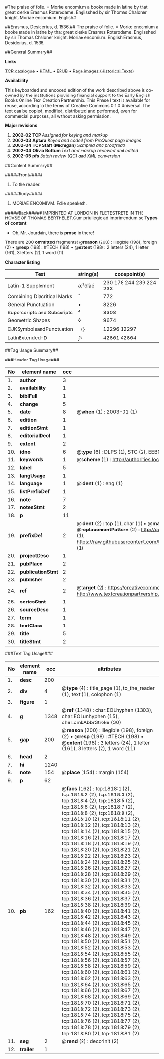 #The praise of folie. = Moriæ encomium a booke made in latine by that great clerke Erasmus Roterodame. Englisshed by sir Thomas Chaloner knight. Moriae encomium. English#

##Erasmus, Desiderius, d. 1536.##
The praise of folie. = Moriæ encomium a booke made in latine by that great clerke Erasmus Roterodame. Englisshed by sir Thomas Chaloner knight.
Moriae encomium. English
Erasmus, Desiderius, d. 1536.

##General Summary##

**Links**

[TCP catalogue](http://www.ota.ox.ac.uk/tcp/)  • 
[HTML](http://tei.it.ox.ac.uk/tcp/Texts-HTML/free/A00/A00384.html)  • 
[EPUB](http://tei.it.ox.ac.uk/tcp/Texts-EPUB/free/A00/A00384.epub) • 
[Page images (Historical Texts)](https://data.historicaltexts.jisc.ac.uk/view?pubId=eebo-99837493e&pageId=eebo-99837493e-1818-1)

**Availability**

This keyboarded and encoded edition of the
	       work described above is co-owned by the institutions
	       providing financial support to the Early English Books
	       Online Text Creation Partnership. This Phase I text is
	       available for reuse, according to the terms of Creative
	       Commons 0 1.0 Universal. The text can be copied,
	       modified, distributed and performed, even for
	       commercial purposes, all without asking permission.

**Major revisions**

1. __2002-02__ __TCP__ *Assigned for keying and markup*
1. __2002-03__ __Aptara__ *Keyed and coded from ProQuest page images*
1. __2002-04__ __TCP Staff (Michigan)__ *Sampled and proofread*
1. __2002-04__ __Olivia Bottum__ *Text and markup reviewed and edited*
1. __2002-05__ __pfs__ *Batch review (QC) and XML conversion*

##Content Summary##

#####Front#####

1. To the reader.

#####Body#####

1. MORIAE ENCOMIVM.
Folie speaketh.

#####Back#####
IMPRINTED AT LONDON
IN FLETESTRETE
IN THE HOVSE OF THOMAS
BERTHELET.Cum priuilegio ad imprimendum
so
**Types of content**

  * Oh, Mr. Jourdain, there is **prose** in there!

There are 200 **ommitted** fragments! 
 @__reason__ (200) : illegible (198), foreign (2)  •  @__resp__ (198) : #TECH (198)  •  @__extent__ (198) : 2 letters (24), 1 letter (161), 3 letters (2), 1 word (11)

**Character listing**


|Text|string(s)|codepoint(s)|
|---|---|---|
|Latin-1 Supplement|æ²ôïàé|230 178 244 239 224 233|
|Combining             Diacritical Marks|̄|772|
|General Punctuation|•|8226|
|Superscripts             and Subscripts|⁴|8308|
|Geometric Shapes|◊|9674|
|CJKSymbolsandPunctuation|〈〉|12296 12297|
|LatinExtended-D|ꝭꝰ|42861 42864|

##Tag Usage Summary##

###Header Tag Usage###

|No|element name|occ|attributes|
|---|---|---|---|
|1.|__author__|3||
|2.|__availability__|1||
|3.|__biblFull__|1||
|4.|__change__|5||
|5.|__date__|8| @__when__ (1) : 2003-01 (1)|
|6.|__edition__|1||
|7.|__editionStmt__|1||
|8.|__editorialDecl__|1||
|9.|__extent__|2||
|10.|__idno__|6| @__type__ (6) : DLPS (1), STC (2), EEBO-CITATION (1), PROQUEST (1), VID (1)|
|11.|__keywords__|1| @__scheme__ (1) : http://authorities.loc.gov/ (1)|
|12.|__label__|5||
|13.|__langUsage__|1||
|14.|__language__|1| @__ident__ (1) : eng (1)|
|15.|__listPrefixDef__|1||
|16.|__note__|7||
|17.|__notesStmt__|2||
|18.|__p__|11||
|19.|__prefixDef__|2| @__ident__ (2) : tcp (1), char (1)  •  @__matchPattern__ (2) : ([0-9\-]+):([0-9IVX]+) (1), (.+) (1)  •  @__replacementPattern__ (2) : http://eebo.chadwyck.com/downloadtiff?vid=$1&page=$2 (1), https://raw.githubusercontent.com/textcreationpartnership/Texts/master/tcpchars.xml#$1 (1)|
|20.|__projectDesc__|1||
|21.|__pubPlace__|2||
|22.|__publicationStmt__|2||
|23.|__publisher__|2||
|24.|__ref__|2| @__target__ (2) : https://creativecommons.org/publicdomain/zero/1.0/ (1), http://www.textcreationpartnership.org/docs/. (1)|
|25.|__seriesStmt__|1||
|26.|__sourceDesc__|1||
|27.|__term__|1||
|28.|__textClass__|1||
|29.|__title__|5||
|30.|__titleStmt__|2||


###Text Tag Usage###

|No|element name|occ|attributes|
|---|---|---|---|
|1.|__desc__|200||
|2.|__div__|4| @__type__ (4) : title_page (1), to_the_reader (1), text (1), colophon (1)|
|3.|__figure__|1||
|4.|__g__|1348| @__ref__ (1348) : char:EOLhyphen (1303), char:EOLunhyphen (15), char:cmbAbbrStroke (30)|
|5.|__gap__|200| @__reason__ (200) : illegible (198), foreign (2)  •  @__resp__ (198) : #TECH (198)  •  @__extent__ (198) : 2 letters (24), 1 letter (161), 3 letters (2), 1 word (11)|
|6.|__head__|2||
|7.|__hi__|1240||
|8.|__note__|154| @__place__ (154) : margin (154)|
|9.|__p__|62||
|10.|__pb__|162| @__facs__ (162) : tcp:1818:1 (2), tcp:1818:2 (2), tcp:1818:3 (2), tcp:1818:4 (2), tcp:1818:5 (2), tcp:1818:6 (2), tcp:1818:7 (2), tcp:1818:8 (2), tcp:1818:9 (2), tcp:1818:10 (2), tcp:1818:11 (2), tcp:1818:12 (2), tcp:1818:13 (2), tcp:1818:14 (2), tcp:1818:15 (2), tcp:1818:16 (2), tcp:1818:17 (2), tcp:1818:18 (2), tcp:1818:19 (2), tcp:1818:20 (2), tcp:1818:21 (2), tcp:1818:22 (2), tcp:1818:23 (2), tcp:1818:24 (2), tcp:1818:25 (2), tcp:1818:26 (2), tcp:1818:27 (2), tcp:1818:28 (2), tcp:1818:29 (2), tcp:1818:30 (2), tcp:1818:31 (2), tcp:1818:32 (2), tcp:1818:33 (2), tcp:1818:34 (2), tcp:1818:35 (2), tcp:1818:36 (2), tcp:1818:37 (2), tcp:1818:38 (2), tcp:1818:39 (2), tcp:1818:40 (2), tcp:1818:41 (2), tcp:1818:42 (2), tcp:1818:43 (2), tcp:1818:44 (2), tcp:1818:45 (2), tcp:1818:46 (2), tcp:1818:47 (2), tcp:1818:48 (2), tcp:1818:49 (2), tcp:1818:50 (2), tcp:1818:51 (2), tcp:1818:52 (2), tcp:1818:53 (2), tcp:1818:54 (2), tcp:1818:55 (2), tcp:1818:56 (2), tcp:1818:57 (2), tcp:1818:58 (2), tcp:1818:59 (2), tcp:1818:60 (2), tcp:1818:61 (2), tcp:1818:62 (2), tcp:1818:63 (2), tcp:1818:64 (2), tcp:1818:65 (2), tcp:1818:66 (2), tcp:1818:67 (2), tcp:1818:68 (2), tcp:1818:69 (2), tcp:1818:70 (2), tcp:1818:71 (2), tcp:1818:72 (2), tcp:1818:73 (2), tcp:1818:74 (2), tcp:1818:75 (2), tcp:1818:76 (2), tcp:1818:77 (2), tcp:1818:78 (2), tcp:1818:79 (2), tcp:1818:80 (2), tcp:1818:81 (2)|
|11.|__seg__|2| @__rend__ (2) : decorInit (2)|
|12.|__trailer__|1||
